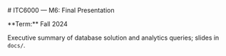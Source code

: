 \# ITC6000 — M6: Final Presentation

\*\*Term:\*\* Fall 2024



Executive summary of database solution and analytics queries; slides in `docs/`.



